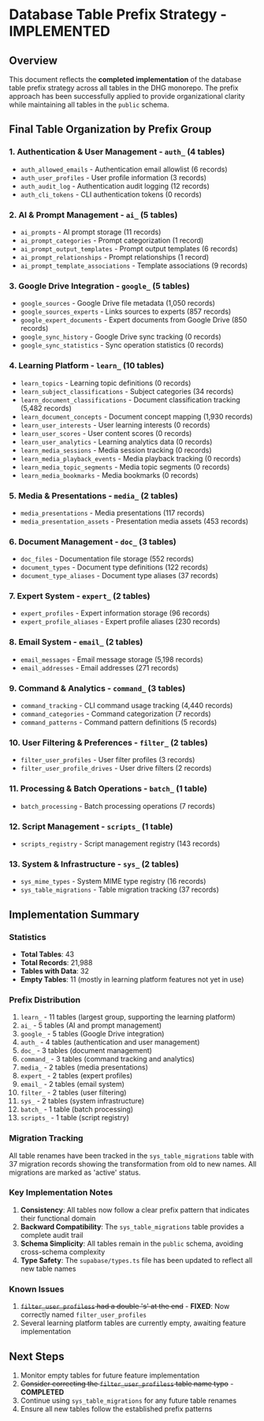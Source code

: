 # Database Table Prefix Strategy - IMPLEMENTED

## Overview

This document reflects the **completed implementation** of the database table prefix strategy across all tables in the DHG monorepo. The prefix approach has been successfully applied to provide organizational clarity while maintaining all tables in the `public` schema.

## Final Table Organization by Prefix Group

### 1. Authentication & User Management - `auth_` (4 tables)
- `auth_allowed_emails` - Authentication email allowlist (6 records)
- `auth_user_profiles` - User profile information (3 records)
- `auth_audit_log` - Authentication audit logging (12 records)
- `auth_cli_tokens` - CLI authentication tokens (0 records)

### 2. AI & Prompt Management - `ai_` (5 tables)
- `ai_prompts` - AI prompt storage (11 records)
- `ai_prompt_categories` - Prompt categorization (1 record)
- `ai_prompt_output_templates` - Prompt output templates (6 records)
- `ai_prompt_relationships` - Prompt relationships (1 record)
- `ai_prompt_template_associations` - Template associations (9 records)

### 3. Google Drive Integration - `google_` (5 tables)
- `google_sources` - Google Drive file metadata (1,050 records)
- `google_sources_experts` - Links sources to experts (857 records)
- `google_expert_documents` - Expert documents from Google Drive (850 records)
- `google_sync_history` - Google Drive sync tracking (0 records)
- `google_sync_statistics` - Sync operation statistics (0 records)

### 4. Learning Platform - `learn_` (10 tables)
- `learn_topics` - Learning topic definitions (0 records)
- `learn_subject_classifications` - Subject categories (34 records)
- `learn_document_classifications` - Document classification tracking (5,482 records)
- `learn_document_concepts` - Document concept mapping (1,930 records)
- `learn_user_interests` - User learning interests (0 records)
- `learn_user_scores` - User content scores (0 records)
- `learn_user_analytics` - Learning analytics data (0 records)
- `learn_media_sessions` - Media session tracking (0 records)
- `learn_media_playback_events` - Media playback tracking (0 records)
- `learn_media_topic_segments` - Media topic segments (0 records)
- `learn_media_bookmarks` - Media bookmarks (0 records)

### 5. Media & Presentations - `media_` (2 tables)
- `media_presentations` - Media presentations (117 records)
- `media_presentation_assets` - Presentation media assets (453 records)

### 6. Document Management - `doc_` (3 tables)
- `doc_files` - Documentation file storage (552 records)
- `document_types` - Document type definitions (122 records)
- `document_type_aliases` - Document type aliases (37 records)

### 7. Expert System - `expert_` (2 tables)
- `expert_profiles` - Expert information storage (96 records)
- `expert_profile_aliases` - Expert profile aliases (230 records)

### 8. Email System - `email_` (2 tables)
- `email_messages` - Email message storage (5,198 records)
- `email_addresses` - Email addresses (271 records)

### 9. Command & Analytics - `command_` (3 tables)
- `command_tracking` - CLI command usage tracking (4,440 records)
- `command_categories` - Command categorization (7 records)
- `command_patterns` - Command pattern definitions (5 records)

### 10. User Filtering & Preferences - `filter_` (2 tables)
- `filter_user_profiles` - User filter profiles (3 records)
- `filter_user_profile_drives` - User drive filters (2 records)

### 11. Processing & Batch Operations - `batch_` (1 table)
- `batch_processing` - Batch processing operations (7 records)

### 12. Script Management - `scripts_` (1 table)
- `scripts_registry` - Script management registry (143 records)

### 13. System & Infrastructure - `sys_` (2 tables)
- `sys_mime_types` - System MIME type registry (16 records)
- `sys_table_migrations` - Table migration tracking (37 records)

## Implementation Summary

### Statistics
- **Total Tables**: 43
- **Total Records**: 21,988
- **Tables with Data**: 32
- **Empty Tables**: 11 (mostly in learning platform features not yet in use)

### Prefix Distribution
1. `learn_` - 11 tables (largest group, supporting the learning platform)
2. `ai_` - 5 tables (AI and prompt management)
3. `google_` - 5 tables (Google Drive integration)
4. `auth_` - 4 tables (authentication and user management)
5. `doc_` - 3 tables (document management)
6. `command_` - 3 tables (command tracking and analytics)
7. `media_` - 2 tables (media presentations)
8. `expert_` - 2 tables (expert profiles)
9. `email_` - 2 tables (email system)
10. `filter_` - 2 tables (user filtering)
11. `sys_` - 2 tables (system infrastructure)
12. `batch_` - 1 table (batch processing)
13. `scripts_` - 1 table (script registry)

### Migration Tracking

All table renames have been tracked in the `sys_table_migrations` table with 37 migration records showing the transformation from old to new names. All migrations are marked as 'active' status.

### Key Implementation Notes

1. **Consistency**: All tables now follow a clear prefix pattern that indicates their functional domain
2. **Backward Compatibility**: The `sys_table_migrations` table provides a complete audit trail
3. **Schema Simplicity**: All tables remain in the `public` schema, avoiding cross-schema complexity
4. **Type Safety**: The `supabase/types.ts` file has been updated to reflect all new table names

### Known Issues

1. ~~`filter_user_profiless` had a double 's' at the end~~ - **FIXED**: Now correctly named `filter_user_profiles`
2. Several learning platform tables are currently empty, awaiting feature implementation

## Next Steps

1. Monitor empty tables for future feature implementation
2. ~~Consider correcting the `filter_user_profiless` table name typo~~ - **COMPLETED**
3. Continue using `sys_table_migrations` for any future table renames
4. Ensure all new tables follow the established prefix patterns